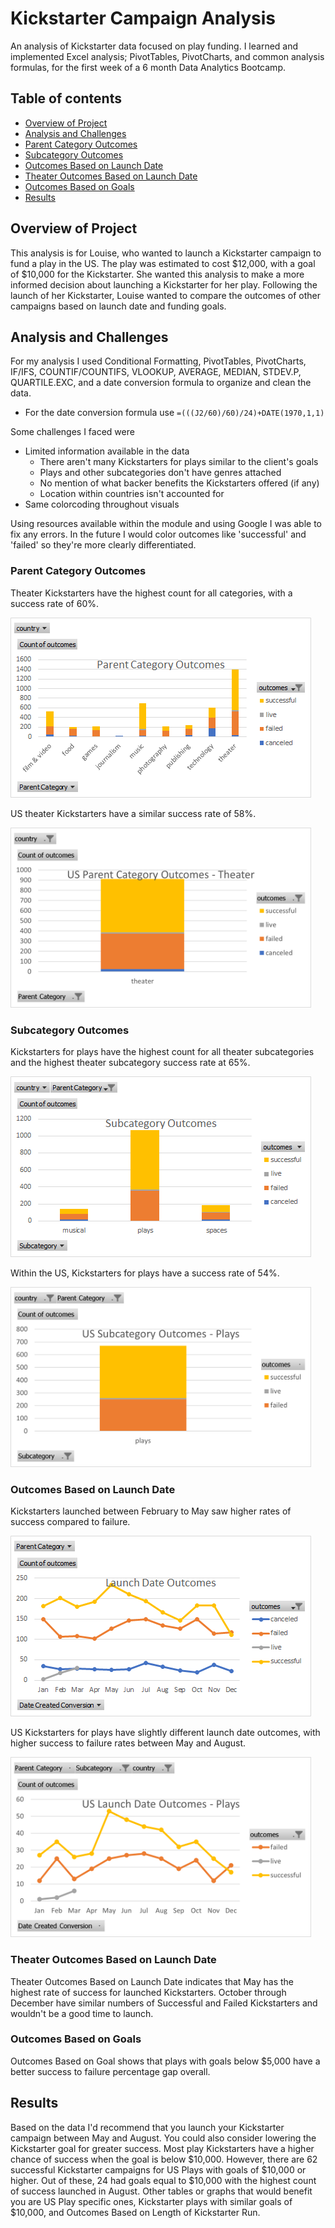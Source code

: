 # Kickstarter Campaign Analysis
An analysis of Kickstarter data focused on play funding. I learned and implemented Excel analysis; PivotTables, PivotCharts, and common analysis formulas, for the first week of a 6 month Data Analytics Bootcamp.

## Table of contents
* [Overview of Project](#overview-of-project)
* [Analysis and Challenges](#analysis-and-challenges)
* [Parent Category Outcomes](#parent-category-outcomes)
* [Subcategory Outcomes](#subcategory-outcomes)
* [Outcomes Based on Launch Date](#outcomes-based-on-launch-date)
* [Theater Outcomes Based on Launch Date](#theater-outcomes-based-on-launch-date)
* [Outcomes Based on Goals](#outcomes-based-on-goals)
* [Results](#results)

## Overview of Project
This analysis is for Louise, who wanted to launch a Kickstarter campaign to fund a play in the US. The play was estimated to cost $12,000, with a goal of $10,000 for the Kickstarter. She wanted this analysis to make a more informed decision about launching a Kickstarter for her play. Following the launch of her Kickstarter, Louise wanted to compare the outcomes of other campaigns based on launch date and funding goals.

## Analysis and Challenges
<!-- Explain how you performed your analysis using images and links to code, as well as any challenges you encountered and how you overcame them. If you had no challenges, describe any possible challenges or difficulties that could be encountered. -->

For my analysis I used Conditional Formatting, PivotTables, PivotCharts, IF/IFS, COUNTIF/COUNTIFS, VLOOKUP, AVERAGE, MEDIAN, STDEV.P, QUARTILE.EXC, and a date conversion formula to organize and clean the data.
- For the date conversion formula use `=(((J2/60)/60)/24)+DATE(1970,1,1)`

Some challenges I faced were
- Limited information available in the data
  - There aren't many Kickstarters for plays similar to the client's goals
  - Plays and other subcategories don't have genres attached
  - No mention of what backer benefits the Kickstarters offered (if any)
  - Location within countries isn't accounted for
- Same colorcoding throughout visuals

Using resources available within the module and using Google I was able to fix any errors. In the future I would color outcomes like 'successful' and 'failed' so they're more clearly differentiated.

### Parent Category Outcomes
Theater Kickstarters have the highest count for all categories, with a success rate of 60%.

![Parent Category Outcomes](https://github.com/kolemae/kickstarter-analysis/blob/main/Parent%20Category%20Outcomes.png)

US theater Kickstarters have a similar success rate of 58%.

<img src="https://github.com/kolemae/kickstarter-analysis/blob/main/Parent%20Category%20Outcomes%20-%20US%20Theater.png" width="481" height="288" />

### Subcategory Outcomes
Kickstarters for plays have the highest count for all theater subcategories and the highest theater subcategory success rate at 65%.

![Subcategory Outcomes](https://github.com/kolemae/kickstarter-analysis/blob/main/Subcategory%20Outcomes.png)

Within the US, Kickstarters for plays have a success rate of 54%.

<img src="https://github.com/kolemae/kickstarter-analysis/blob/main/Subcategory%20Outcomes%20-%20US%20Plays.png" width="481" height="288" />

### Outcomes Based on Launch Date

Kickstarters launched between February to May saw higher rates of success compared to failure. 

![Outcomes Based on Launch Date](https://github.com/kolemae/kickstarter-analysis/blob/main/Launch%20Date%20Outcomes.png)

US Kickstarters for plays have slightly different launch date outcomes, with higher success to failure rates between May and August.

<img src="https://github.com/kolemae/kickstarter-analysis/blob/main/Launch%20Date%20Outcomes%20-%20US%20Plays.png" width="481" height="288" />

### Theater Outcomes Based on Launch Date

Theater Outcomes Based on Launch Date indicates that May has the highest rate of success for launched Kickstarters. October through December have similar numbers of Successful and Failed Kickstarters and wouldn't be a good time to launch.

### Outcomes Based on Goals

Outcomes Based on Goal shows that plays with goals below $5,000 have a better success to failure percentage gap overall.

## Results

Based on the data I'd recommend that you launch your Kickstarter campaign between May and August. You could also consider lowering the Kickstarter goal for greater success. Most play Kickstarters have a higher chance of success when the goal is below $10,000. However, there are 62 successful Kickstarter campaigns for US Plays with goals of $10,000 or higher. Out of these, 24 had goals equal to $10,000 with the highest count of success launched in August. Other tables or graphs that would benefit you are US Play specific ones, Kickstarter plays with similar goals of $10,000, and Outcomes Based on Length of Kickstarter Run. 
